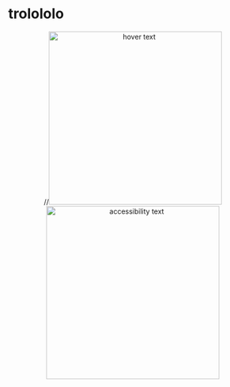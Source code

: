 # trolololo



<p align="center">
  //<img src="http://i.giphy.com/xT0GqdXpoKAazgF8t2.gif" width="350" title="hover text">
  <img src= "https://media0.giphy.com/media/3oEjHUajTSwjbkCDRu/giphy.gif" width="350" alt="accessibility text">
</p>
